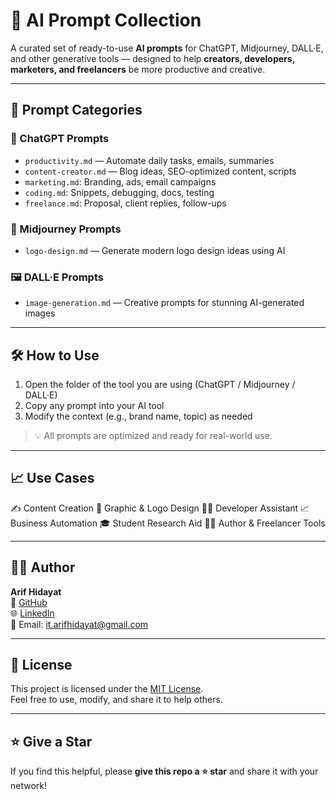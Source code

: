 # 🤖 AI Prompt Collection

A curated set of ready-to-use **AI prompts** for ChatGPT, Midjourney, DALL·E, and other generative tools — designed to help **creators, developers, marketers, and freelancers** be more productive and creative.

---

## 📂 Prompt Categories

### 🧠 ChatGPT Prompts
- `productivity.md` — Automate daily tasks, emails, summaries  
- `content-creator.md` — Blog ideas, SEO-optimized content, scripts
- `marketing.md`: Branding, ads, email campaigns
- `coding.md`: Snippets, debugging, docs, testing
- `freelance.md`: Proposal, client replies, follow-ups

### 🎨 Midjourney Prompts
- `logo-design.md` — Generate modern logo design ideas using AI

### 🖼️ DALL·E Prompts
- `image-generation.md` — Creative prompts for stunning AI-generated images

---

## 🛠 How to Use

1. Open the folder of the tool you are using (ChatGPT / Midjourney / DALL·E)  
2. Copy any prompt into your AI tool  
3. Modify the context (e.g., brand name, topic) as needed  

> 💡 All prompts are optimized and ready for real-world use.

---

## 📈 Use Cases

✍️ Content Creation
🎨 Graphic & Logo Design
🧑‍💻 Developer Assistant
📈 Business Automation
🎓 Student Research Aid
🙋‍♂️ Author & Freelancer Tools

---

## 🙋‍♂️ Author

**Arif Hidayat**  
🔗 [GitHub](https://github.com/itarifhidayat)  
🌐 [LinkedIn](https://linkedin.com/in/itarifhidayat)  
📩 Email: it.arifhidayat@gmail.com

---

## 📄 License

This project is licensed under the [MIT License](LICENSE).  
Feel free to use, modify, and share it to help others.

---

## ⭐️ Give a Star

If you find this helpful, please **give this repo a ⭐️ star** and share it with your network!
